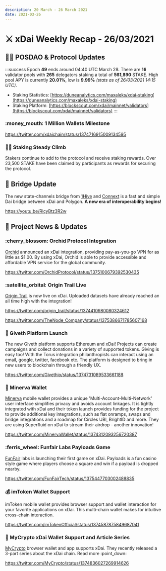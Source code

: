 ```yaml
---
description: 20 March - 26 March 2021
date: 2021-03-26
---
```


# ⚔️ xDai Weekly Recap - 26/03/2021

## 👷‍♀️ POSDAO & Protocol Updates

:::success
Epoch **49** ends around 04:40 UTC March 28. There are **16** validator pools with **265** delegators staking a total of **561,890** STAKE. High pool APY is currently **20.01%**, low is **9.99%** _(stats as of 26/03/2021 14:15 UTC)_.

* Staking Statistics: [https://duneanalytics.com/maxaleks/xdai-staking](https://duneanalytics.com/maxaleks/xdai-staking)
* Staking Platform: [https://blockscout.com/xdai/mainnet/validators](https://blockscout.com/xdai/mainnet/validators)
:::

### :money\_mouth: 1 Million Wallets Milestone

https://twitter.com/xdaichain/status/1374716915009134595

### 🧗‍♀️ Staking Steady Climb

Stakers continue to add to the protocol and receive staking rewards. Over 23,500 STAKE have been claimed by participants as rewards for securing the protocol.

## 🌉 Bridge Update

The new state-channels bridge from [1Hive](https://1hive.org/#/home) and [Connext](https://connext.network/) is a fast and simple Dai bridge between xDai and Polygon. **A new era of interoperability begins!**

https://youtu.be/RlcyBtz3R2w

## :butterfly: Project News & Updates

### :cherry\_blossom: Orchid Protocol Integration

[Orchid](https://www.orchid.com/) announced an xDai integration, providing pay-as-you-go VPN for as little as $1.00. By using xDai, Orchid is able to provide accessible and affordable VPN service for the global community.

https://twitter.com/OrchidProtocol/status/1375100679392530435

### :satellite\_orbital: Origin Trail Live

[Origin Trail](https://origintrail.io/) is now live on xDai. Uploaded datasets have already reached an all time high with the integration!

https://twitter.com/origin_trail/status/1374410980080324612

https://twitter.com/TheNode_Company/status/1375386671785607168

### :handshake: Giveth Platform Launch

The new Giveth platform supports Ethereum and xDai! Projects can create campaigns and collect donations in a variety of supported tokens. Giving is easy too! With the Torus integration philanthropists can interact using an email, google, twitter, facebook etc. The platform is designed to bring in new users to blockchain through a friendly UX.

https://twitter.com/Givethio/status/1374731089533661188

### :owl: Minerva Wallet

[Minerva](https://lab10.coop/projects/minerva-digital-wallets/) mobile wallet provides a unique 'Multi-Account-Multi-Network' user interface simplifies privacy and avoids account linkages. It is tightly integrated with xDai and their token launch provides funding for the project to provide additional key integrations, such as fiat onramps, swaps and bridge integrations and a roadmap for Circles UBI, BrightID and more. They are using Superfluid on xDai to stream their airdrop - another innovation!

https://twitter.com/MinervaWallet/status/1374312093256720387

### :ferris\_wheel: Funfair Labs Payloads Game

[FunFair](https://funfair.io/) labs is launching their first game on xDai. Payloads is a fun casino style game where players choose a square and win if a payload is dropped nearby.

https://twitter.com/FunFairTech/status/1375447703002488835

### :moneybag: imToken Wallet Support

imToken mobile wallet provides browser support and wallet interaction for your favorite applications on xDai. This multi-chain wallet makes for intuitive cross-chain interaction.

https://twitter.com/imTokenOfficial/status/1374587875849687041

### :newspaper: MyCrypto xDai Wallet Support and Article Series

[MyCrypto](https://mycrypto.com/) browser wallet and app supports xDai. They recently released a 3-part series about the xDai chain. Read more  :point\_down:

https://twitter.com/MyCrypto/status/1374836027269914626
